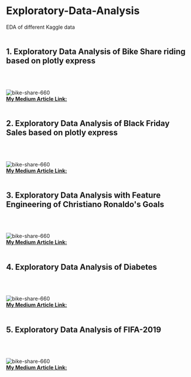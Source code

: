 # Exploratory-Data-Analysis
EDA of different Kaggle data <br/><br/>
<h2> 1. Exploratory Data Analysis of Bike Share riding based on plotly express</h2> <br/><br/>

![bike-share-660](https://user-images.githubusercontent.com/41751718/151131437-d310fad2-0944-4dda-a850-2efb4849ddad.jpg) <br/>
<b> [My Medium Article Link:](https://medium.com/@pritul.dave/exploratory-data-analysis-of-bike-share-riding-based-on-plotly-express-5a5e5d726281) </b>
<br/>
<br/>
<h2> 2. Exploratory Data Analysis of Black Friday Sales based on plotly express</h2> <br/><br/>

![bike-share-660](https://miro.medium.com/max/1400/1*_2_C7lkLvNqA8-LhTdgjHA.jpeg) <br/>
<b> [My Medium Article Link:](https://medium.com/@pritul.dave/exploratory-data-analysis-of-black-friday-sales-using-plotly-python-b2f14ca24bfc) </b>
<br/>
<br/>
<h2> 3. Exploratory Data Analysis with Feature Engineering of Christiano Ronaldo's Goals </h2> <br/> <br/>

![bike-share-660](https://miro.medium.com/max/1228/0*OTy5OShbYlt0F8l6.jpg) <br/>
<b> [My Medium Article Link:](https://medium.com/@pritul.dave/exploratory-data-analysis-of-christiano-ronaldos-goals-b97e726d41b6) </b>
<br/>
<br/>
<h2> 4. Exploratory Data Analysis of Diabetes </h2> <br/> <br/>

![bike-share-660](https://miro.medium.com/proxy/1*yv2l4GTRMJi09qPsszb9WQ.png) <br/>
<b> [My Medium Article Link:](https://medium.com/@pritul.dave/exploratory-data-analysis-diabetes-3ec1fc804b4b) </b>
<br/>
<br/>
<h2> 5. Exploratory Data Analysis of FIFA-2019 </h2> <br/> <br/>

![bike-share-660](https://miro.medium.com/max/700/1*yaaWHa7e6efoK2pNU4GOtQ.png) <br/>
<b> [My Medium Article Link:](https://medium.com/@pritul.dave/indepth-analysis-of-fifa-2019-using-plotly-and-predicting-the-player-value-for-bargaining-using-b5fd04520224) </b>
<br/>
<br/>
